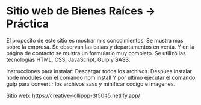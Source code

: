 # Sitio web de Bienes Raíces -> Práctica 
El proposito de este sitio es mostrar mis conocimientos. Se mustra mas sobre la empresa. Se observan las casas y departamentos en venta. Y en la página de contacto se mustra un formulario muy completo.
Se utilizó las tecnologias HTML, CSS, JavaScript, Gulp y SASS.

Instrucciones para instalar:
Descargar todos los archivos.
Despues instalar node modules con el comando npm install
Y por ultimo ejecutar el comando gulp para convertir los archivos sass y minificar codigo e imagenes.


Sitio web: 
https://creative-lollipop-3f5045.netlify.app/
